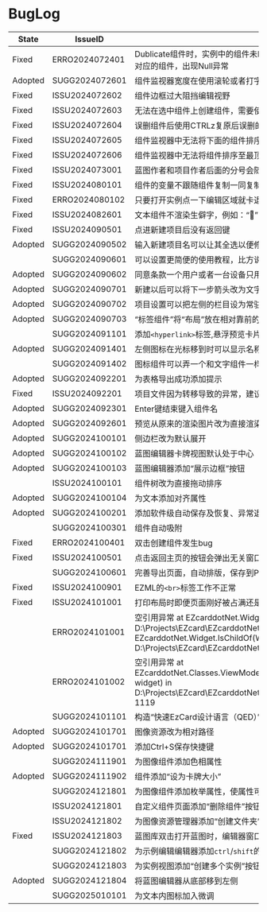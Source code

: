 # BugLog

|State|IssueID|Description|
|---|---|---|
|Fixed|ERRO2024072401|Dublicate组件时，实例中的组件未Dublicate，导致出现编辑蓝图中被Dublicate的组件的属性时，找不到实例中对应的组件，出现Null异常|
|Adopted|SUGG2024072601|组件监视器宽度在使用滚轮或者打字的时候不稳定|
|Fixed|ISSU2024072602|组件边框过大阻挡编辑视野|
|Fixed|ISSU2024072603|无法在选中组件上创建组件，需要使用鼠标功能才能取消选中|
|Fixed|ISSU2024072604|误删组件后使用CTRLz复原后误删的组件排序错误|
|Fixed|ISSU2024072605|组件监视器中无法将下面的组件排序至上面的组件下|
|Fixed|ISSU2024072606|组件监视器中无法将组件排序至最顶层|
|Fixed|ISSU2024073001|蓝图作者和项目作者后面的分号会随着保存打开越来越多|
|Fixed|ISSU2024080101|组件的变量不跟随组件复制一同复制|
|Fixed|ERRO2024080102|只要打开实例点一下编辑区域就卡退|
|Fixed|ISSU2024082601|文本组件不渲染生僻字，例如：“𬑡”|
|Fixed|ISSU2024090501|点进新建项目后没有返回键|
|Adopted|SUGG2024090502|输入新建项目名可以让其全选以便修改和删除|
||SUGG2024090601|可以设置更简便的使用教程，比方说插入箭头说明用途|
|Adopted|SUGG2024090602|同意条款一个用户或者一台设备只用同意一次就可以，不用每次都点同意（修改条款）|
|Adopted|SUGG2024090701|新建以后可以将下一步箭头改为文字版放在右下，箭头不明显|
|Adopted|SUGG2024090702|项目设置可以把左侧的栏目设为常驻，更加直观看出总概，更加方便进行卡牌设计|
|Adopted|SUGG2024090703|“标签组件”将“布局”放在相对靠前的位置|
||SUGG2024091101|添加`<hyperlink>`标签,悬浮预览卡片|
|Adopted|SUGG2024091401|左侧图标在光标移到时可以显示名称|
||SUGG2024091402|图标组件可以弄一个和文字组件一样的更明显的模拟表现|
|Adopted|SUGG2024092201|为表格导出成功添加提示|
|Fixed|ISSU2024092201|项目文件因为转移导致的异常，建议改为打开ezp文件后立即修改ProjecfLocation|
|Adopted|SUGG2024092301|Enter键结束键入组件名|
|Adopted|SUGG2024092601|预览从原来的渲染图片改为直接渲染控件，大体量控件集合改为虚拟化|
|Adopted|SUGG2024100101|侧边栏改为默认展开|
|Adopted|SUGG2024100102|蓝图编辑器卡牌视图默认处于中心|
|Adopted|SUGG2024100103|蓝图编辑器添加“展示边框”按钮|
||ISSU2024100101|组件树改为直接拖动排序|
|Adopted|SUGG2024100104|为文本添加对齐属性|
|Adopted|SUGG2024100201|添加软件级自动保存及恢复、异常退出检查|
||SUGG2024100301|组件自动吸附|
|Fixed|ERRO2024100401|双击创建组件发生bug|
|Fixed|ISSU2024100501|点击返回主页的按钮会弹出无关窗口|
||SUGG2024100601|完善导出页面，自动排版，保存到PNG或PDF，或直接发送到系统打印服务|
|Fixed|ISSU2024100901|EZML的`<br>`标签工作不正常|
|Fixed|ISSU2024101001|打印布局时即便页面刚好被占满还是会新建另一对空白页|
||ERRO2024101001|空引用异常 at EZcarddotNet.Widget.get_WidgetPath() in D:\Projects\EZcard\EZcarddotNet\EZcarddotNet\Classes\Widget.cs:line 768 at EZcarddotNet.Widget.IsChildOf(Widget child, Widget parent) in D:\Projects\EZcard\EZcarddotNet\EZcarddotNet\Classes\Widget.cs:line 1286|
||ERRO2024101002|空引用异常 at EZcarddotNet.Classes.ViewModels.BluePrintDesignerViewModel.HandleTreeRectMouseLeave(Widget widget) in D:\Projects\EZcard\EZcarddotNet\EZcarddotNet\Classes\ViewModels\BluePrintDesignerViewModel.cs:line 1119|
||SUGG2024101101|构造“快速EzCard设计语言（QED）”，用于读取并快速生成卡牌组件|
|Adopted|SUGG2024101701|图像资源改为相对路径|
|Adopted|SUGG2024101701|添加Ctrl+S保存快捷键|
||SUGG2024111901|为图像组件添加色相属性|
|Adopted|SUGG2024111902|组件添加“设为卡牌大小”|
||SUGG2024121801|为图像组件添加枚举属性，使属性可以快速在范围内的图像中单选|
||ISSU2024121801|自定义组件页面添加“删除组件”按钮|
||ISSU2024121802|为图像资源管理器添加“创建文件夹”按钮|
|Fixed|ISSU2024121803|蓝图库双击打开蓝图时，编辑器窗口不会自动置顶|
||SUGG2024121802|为示例编辑编辑器添加`ctrl`/`shift`的多选操作，以便同时编辑多个实例|
||SUGG2024121803|为实例视图添加“创建多个实例”按钮|
|Adopted|SUGG2024121804|将蓝图编辑器从底部移到左侧|
||SUGG2025010101|为文本内图标加入微调|

